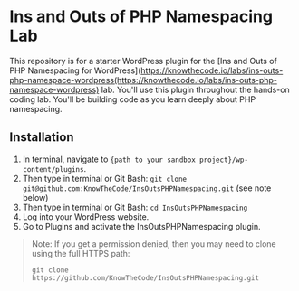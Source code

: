 # Ins and Outs of PHP Namespacing Lab

This repository is for a starter WordPress plugin for the [Ins and Outs of PHP Namespacing for WordPress](https://knowthecode.io/labs/ins-outs-php-namespace-wordpress(https://knowthecode.io/labs/ins-outs-php-namespace-wordpress) lab.  You'll use this plugin throughout the hands-on coding lab.  You'll be building code as you learn deeply about PHP namespacing.

## Installation

1. In terminal, navigate to `{path to your sandbox project}/wp-content/plugins`.
2. Then type in terminal or Git Bash: `git clone git@github.com:KnowTheCode/InsOutsPHPNamespacing.git` (see note below)
3. Then type in terminal or Git Bash: `cd InsOutsPHPNamespacing`
4. Log into your WordPress website.
5. Go to Plugins and activate the InsOutsPHPNamespacing plugin.

>Note: If you get a permission denied, then you may need to clone using the full HTTPS path: 
>
>`git clone https://github.com/KnowTheCode/InsOutsPHPNamespacing.git`
